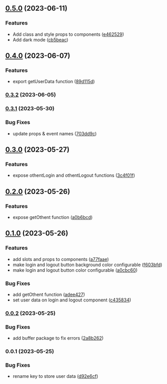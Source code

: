 ## [0.5.0](https://github.com/pawanpaudel93/othent-svelte-components/compare/0.4.0...0.5.0) (2023-06-11)

### Features

- Add class and style props to components ([e462529](https://github.com/pawanpaudel93/othent-svelte-components/commit/e462529bc6d9475fdd881821eaf78aa12352081d))
- Add dark mode ([cb5beac](https://github.com/pawanpaudel93/othent-svelte-components/commit/cb5beac17d0cfe4819118e4dfb908b3ce748e9c2))

## [0.4.0](https://github.com/pawanpaudel93/othent-svelte-components/compare/0.3.2...0.4.0) (2023-06-07)

### Features

- export getUserData function ([89d115d](https://github.com/pawanpaudel93/othent-svelte-components/commit/89d115df764923c7ee238665943f4bc9458fe188))

### [0.3.2](https://github.com/pawanpaudel93/othent-svelte-components/compare/0.3.1...0.3.2) (2023-06-05)

### [0.3.1](https://github.com/pawanpaudel93/othent-svelte-components/compare/0.3.0...0.3.1) (2023-05-30)

### Bug Fixes

- update props & event names ([703dd9c](https://github.com/pawanpaudel93/othent-svelte-components/commit/703dd9c2cf40b9e1e23dbe5a268330713a0447f7))

## [0.3.0](https://github.com/pawanpaudel93/othent-svelte-components/compare/0.2.0...0.3.0) (2023-05-27)

### Features

- expose othentLogin and othentLogout functions ([3c4f01f](https://github.com/pawanpaudel93/othent-svelte-components/commit/3c4f01fbba1ec38712a607f7d542b5bd36c6605a))

## [0.2.0](https://github.com/pawanpaudel93/othent-svelte-components/compare/0.1.0...0.2.0) (2023-05-26)

### Features

- expose getOthent function ([a0b6bcd](https://github.com/pawanpaudel93/othent-svelte-components/commit/a0b6bcdfc1ed7d9b181afd9e87b4ffe9ebe8b522))

## [0.1.0](https://github.com/pawanpaudel93/othent-svelte-components/compare/0.0.2...0.1.0) (2023-05-26)

### Features

- add slots and props to components ([a77faae](https://github.com/pawanpaudel93/othent-svelte-components/commit/a77faae4745d658560505e65744188350b353c87))
- make login and logout button background color configurable ([f603bfd](https://github.com/pawanpaudel93/othent-svelte-components/commit/f603bfd9e177b7ddfa9d931286a6795ef87eeeda))
- make login and logout button color configurable ([a0cbc60](https://github.com/pawanpaudel93/othent-svelte-components/commit/a0cbc60f8b1106515be94258fa21e5af8e28cff0))

### Bug Fixes

- add getOthent function ([adee427](https://github.com/pawanpaudel93/othent-svelte-components/commit/adee42731633c121a610f663303e434732e37674))
- set user data on login and logout component ([c435834](https://github.com/pawanpaudel93/othent-svelte-components/commit/c43583426c3b74ddca33522950ccf7e7f2aaf2ef))

### [0.0.2](https://github.com/pawanpaudel93/othent-svelte-components/compare/0.0.1...0.0.2) (2023-05-25)

### Bug Fixes

- add buffer package to fix errors ([2a8b262](https://github.com/pawanpaudel93/othent-svelte-components/commit/2a8b26213662cc5cb9411cc9f798d9dea566c398))

### 0.0.1 (2023-05-25)

### Bug Fixes

- rename key to store user data ([d92e6cf](https://github.com/pawanpaudel93/othent-svelte-components/commit/d92e6cf19fdaaa5ae8de0c8bc4130014a4d707f1))
